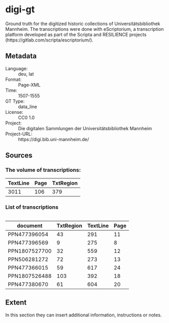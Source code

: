 <div>
   <h1 id="title">digi-gt</h1>
   <p id="paragraph">Ground truth for the digitized historic collections of Universitätsbibliothek Mannheim.
The transcriptions were done with eScriptorium, a transcription platform developed as part of the Scripta and RESILIENCE projects (https://gitlab.com/scripta/escriptorium/).</p>
   <h2>Metadata</h2>
   <dl class="grid">
      <dt id="Language">Language:</dt>
      <dd>deu, lat</dd>
      <dt id="Format">Format:</dt>
      <dd>Page-XML</dd>
      <dt id="Time">Time:</dt>
      <dd>1507-1555</dd>
      <dt id="GTT">GT Type:</dt>
      <dd>data_line</dd>
      <dt id="License">License:</dt>
      <dd>CC0 1.0</dd>
      <dt id="Project">Project:</dt>
      <dd>Die digitalen Sammlungen der Universitätsbibliothek Mannheim</dd>
      <dt id="Project-URL">Project-URL:</dt>
      <dd>https://digi.bib.uni-mannheim.de/</dd>
   </dl>
   <h2>Sources</h2>
   <h3>The volume of transcriptions:</h3>
   <table id="table_id">
      <thead>
         <tr>
            <th>TextLine</th>
            <th>Page</th>
            <th>TxtRegion</th>
         </tr>
      </thead>
      <tbody>
         <tr>
            <td>3011</td>
            <td>106</td>
            <td>379</td>
         </tr>
      </tbody>
   </table>
   <div id="transcriptions">
      <h3>List of transcriptions</h3>
      <div>
         <table class="noStyle"/>
         <table id="table_id" class="display">
            <thead>
               <tr>
                  <th>document</th>
                  <th>TxtRegion</th>
                  <th>TextLine</th>
                  <th>Page</th>
               </tr>
            </thead>
            <tbody>
               <tr>
                  <td>PPN477396054</td>
                  <td>43</td>
                  <td>291</td>
                  <td>11</td>
               </tr>
               <tr>
                  <td>PPN477396569</td>
                  <td>9</td>
                  <td>275</td>
                  <td>8</td>
               </tr>
               <tr>
                  <td>PPN1807527700</td>
                  <td>32</td>
                  <td>559</td>
                  <td>12</td>
               </tr>
               <tr>
                  <td>PPN506281272</td>
                  <td>72</td>
                  <td>273</td>
                  <td>13</td>
               </tr>
               <tr>
                  <td>PPN477366015</td>
                  <td>59</td>
                  <td>617</td>
                  <td>24</td>
               </tr>
               <tr>
                  <td>PPN1807526488</td>
                  <td>103</td>
                  <td>392</td>
                  <td>18</td>
               </tr>
               <tr>
                  <td>PPN477380670</td>
                  <td>61</td>
                  <td>604</td>
                  <td>20</td>
               </tr>
            </tbody>
         </table>
      </div>
   </div>
   <div id="extent">
      <h2>Extent</h2>
      <p>
                                In this section they can insert additional information, instructions or notes.
                            </p>
   </div>
</div>
